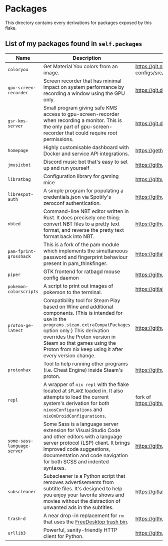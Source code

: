 # Packages

This directory contains every derivations for packages exposed by this flake.

## List of my packages found in `self.packages`

| Name | Description | Homepage |
| ---- | ----------- | -------- |
| `coloryou` | Get Material You colors from an image. | https://git.nelim.org/matt1432/nixos-configs/src/branch/master/packages/coloryou |
| `gpu-screen-recorder` | Screen recorder that has minimal impact on system performance by recording a window using the GPU only. | https://git.dec05eba.com/gpu-screen-recorder/about |
| `gsr-kms-server` | Small program giving safe KMS access to gpu-screen-recorder when recording a monitor. This is the only part of gpu-screen-recorder that could require root permissions. | https://git.dec05eba.com/gpu-screen-recorder/about |
| `homepage` | Highly customisable dashboard with Docker and service API integrations. | https://gethomepage.dev |
| `jmusicbot` | Discord music bot that's easy to set up and run yourself | https://github.com/jagrosh/MusicBot |
| `libratbag` | Configuration library for gaming mice | https://github.com/libratbag/libratbag |
| `librespot-auth` | A simple program for populating a credentials.json via Spotify's zeroconf authentication. | https://github.com/dspearson/librespot-auth |
| `nbted` | Command-line NBT editor written in Rust. It does precisely one thing: convert NBT files to a pretty text format, and reverse the pretty text format back into NBT. | https://github.com/C4K3/nbted |
| `pam-fprint-grosshack` | This is a fork of the pam module which implements the simultaneous password and fingerprint behaviour present in pam_thinkfinger. | https://gitlab.com/mishakmak/pam-fprint-grosshack |
| `piper` | GTK frontend for ratbagd mouse config daemon | https://github.com/libratbag/piper |
| `pokemon-colorscripts` | A script to print out images of pokemon to the terminal. | https://gitlab.com/phoneybadger/pokemon-colorscripts |
| `proton-ge-latest` | Compatibility tool for Steam Play based on Wine and additional components. (This is intended for use in the `programs.steam.extraCompatPackages` option only.) This derivation overrides the Proton version in Steam so that games using the Proton from nix keep using it after every version change. | https://github.com/GloriousEggroll/proton-ge-custom |
| `protonhax` | Tool to help running other programs (i.e. Cheat Engine) inside Steam's proton. | https://github.com/jcnils/protonhax |
| `repl` | A wrapper of `nix repl` with the flake located at `$FLAKE` loaded in. It also attempts to load the current system's derivation for both `nixosConfigurations` and `nixOnDroidConfigurations`. | fork of https://github.com/fufexan/dotfiles/blob/main/pkgs/repl/default.nix |
| `some-sass-language-server` | Some Sass is a language server extension for Visual Studio Code and other editors with a language server protocol (LSP) client. It brings improved code suggestions, documentation and code navigation for both SCSS and indented syntaxes. | https://github.com/wkillerud/some-sass |
| `subscleaner` | Subscleaner is a Python script that removes advertisements from subtitle files. It's designed to help you enjoy your favorite shows and movies without the distraction of unwanted ads in the subtitles. | https://gitlab.com/rogs/subscleaner |
| `trash-d` | A near drop-in replacement for `rm` that uses the [FreeDesktop trash bin](https://specifications.freedesktop.org/trash-spec/trashspec-latest.html). | https://github.com/rushsteve1/trash-d |
| `urllib3` | Powerful, sanity-friendly HTTP client for Python. | https://github.com/shazow/urllib3 |
